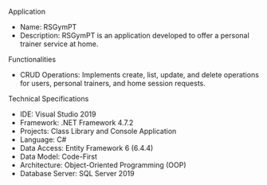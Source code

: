 Application
- Name: RSGymPT
- Description: RSGymPT is an application developed to offer a personal trainer service at home.

Functionalities
- CRUD Operations: Implements create, list, update, and delete operations for users, personal trainers, and home session requests.

Technical Specifications
- IDE: Visual Studio 2019
- Framework: .NET Framework 4.7.2
- Projects: Class Library and Console Application
- Language: C#
- Data Access: Entity Framework 6 (6.4.4)
- Data Model: Code-First
- Architecture: Object-Oriented Programming (OOP)
- Database Server: SQL Server 2019
